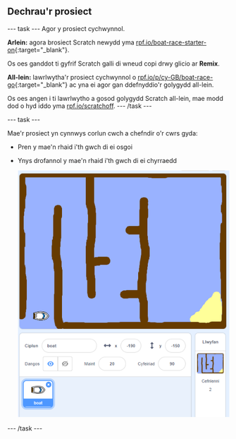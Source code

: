 ## Dechrau'r prosiect

--- task --- Agor y prosiect cychwynnol.

**Arlein:** agora brosiect Scratch newydd yma [rpf.io/boat-race-starter-on](http://rpf.io/boat-race-starter-on){:target="_blank"}.

Os oes ganddot ti gyfrif Scratch galli di wneud copi drwy glicio ar **Remix**.

**All-lein:** lawrlwytha'r prosiect cychwynnol o [rpf.io/p/cy-GB/boat-race-go](http://rpf.io/p/cy-GB/boat-race-go){:target="_blank"} ac yna ei agor gan ddefnyddio'r golygydd all-lein.

Os oes angen i ti lawrlwytho a gosod golygydd Scratch all-lein, mae modd dod o hyd iddo yma [rpf.io/scratchoff](http://rpf.io/scratchoff). --- /task ---

--- task ---

Mae'r prosiect yn cynnwys corlun cwch a chefndir o'r cwrs gyda:

- Pren y mae'n rhaid i'th gwch di ei osgoi
- Ynys drofannol y mae'n rhaid i'th gwch di ei chyrraedd
    
    ![sgrinlun](images/boat-starter.png)

--- /task ---